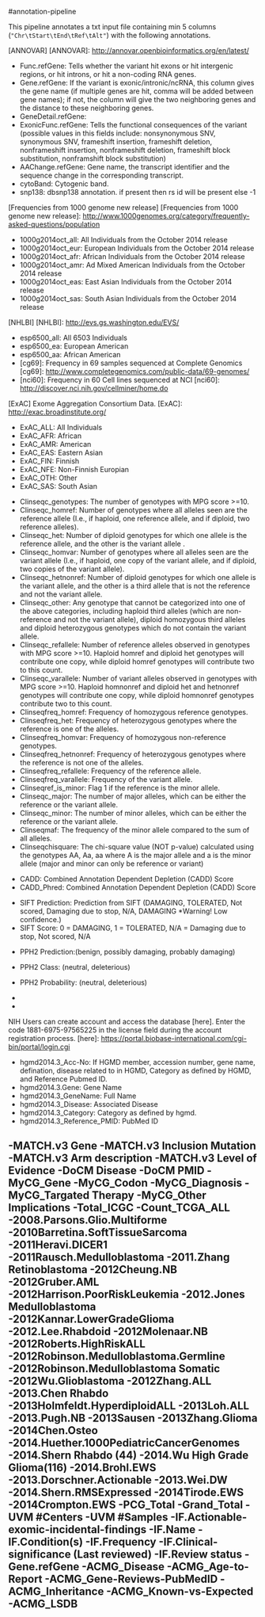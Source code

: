 #annotation-pipeline

This pipeline annotates a txt input file containing min 5 columns (`"Chr\tStart\tEnd\tRef\tAlt"`) with the following annotations.

[ANNOVAR]
[ANNOVAR]: http://annovar.openbioinformatics.org/en/latest/
- Func.refGene:	Tells whether the variant hit exons or hit intergenic regions, or hit introns, or hit a non-coding RNA genes.
- Gene.refGene:	If the variant is exonic/intronic/ncRNA, this column gives the gene name (if multiple genes are hit, comma will be added between gene names); if not, the column will give the two neighboring genes and the distance to these neighboring genes.
- GeneDetail.refGene: 
- ExonicFunc.refGene:	Tells the functional consequences of the variant (possible values in this fields include: nonsynonymous SNV, synonymous SNV, frameshift insertion, frameshift deletion, nonframeshift insertion, nonframeshift deletion, frameshift block substitution, nonframshift block substitution)
- AAChange.refGene:	Gene name, the transcript identifier and the sequence change in the corresponding transcript. 
- cytoBand: Cytogenic band.
- snp138:	dbsnp138 annotation. if present then rs id will be present else -1

[Frequencies from 1000 genome new release]
[Frequencies from 1000 genome new release]: http://www.1000genomes.org/category/frequently-asked-questions/population
- 1000g2014oct_all: All Individuals from the October 2014 release
- 1000g2014oct_eur: European Individuals from the October 2014 release
- 1000g2014oct_afr: African Individuals from the October 2014 release
- 1000g2014oct_amr: Ad Mixed American Individuals from the October 2014 release
- 1000g2014oct_eas: East Asian Individuals from the October 2014 release
- 1000g2014oct_sas: South Asian Individuals from the October 2014 release

[NHLBI]
[NHLBI]: http://evs.gs.washington.edu/EVS/
- esp6500_all:	All 6503 Individuals
- esp6500_ea:	European American
- esp6500_aa:	African American
- [cg69]: Frequency in 69 samples sequenced at Complete Genomics
[cg69]: http://www.completegenomics.com/public-data/69-genomes/	
- [nci60]: Frequency in 60 Cell lines sequenced at NCI
[nci60]: http://discover.nci.nih.gov/cellminer/home.do

[ExAC] Exome Aggregation Consortium Data.
[ExAC]: http://exac.broadinstitute.org/
- ExAC_ALL: All Individuals
- ExAC_AFR: African 
- ExAC_AMR: American
- ExAC_EAS: Eastern Asian
- ExAC_FIN: Finnish
- ExAC_NFE: Non-Finnish Europian
- ExAC_OTH: Other
- ExAC_SAS: South Asian

[ClinSeq]: http://www.genome.gov/20519355
- Clinseqc_genotypes:	The number of genotypes with MPG score >=10.
- Clinseqc_homref:	Number of genotypes where all alleles seen are the reference allele (I.e., if haploid, one reference allele, and if diploid, two reference alleles).
- Clinseqc_het:	Number of diploid genotypes for which one allele is the reference allele, and the other is the variant allele .
- Clinseqc_homvar:	Number of genotypes where all alleles seen are the variant allele (I.e., if haploid, one copy of the variant allele, and if diploid, two copies of the variant allele).
- Clinseqc_hetnonref:	Number of diploid genotypes for which one allele is the variant allele, and the other is a third allele that is not the reference and not the variant allele.
- Clinseqc_other:	Any genotype that cannot be categorized into one of the above categories, including haploid third alleles (which are non-reference and not the variant allele), diploid homozygous third alleles and diploid heterozygous genotypes which do not contain the variant allele.
- Clinseqc_refallele:	Number of reference alleles observed in genotypes with MPG score >=10. Haploid homref and diploid het genotypes will contribute one copy, while diploid homref genotypes will contribute two to this count.
- Clinseqc_varallele:	Number of variant alleles observed in genotypes with MPG score >=10. Haploid homnonref and diploid het and hetnonref genotypes will contribute one copy, while diploid homnonref genotypes contribute two to this count.
- Clinseqfreq_homref:	Frequency of homozygous reference genotypes.
- Clinseqfreq_het:	Frequency of heterozygous genotypes where the reference is one of the alleles.
- Clinseqfreq_homvar:       Frequency of homozygous non-reference genotypes.
- Clinseqfreq_hetnonref:    Frequency of heterozygous genotypes where the reference is not one of the alleles.
- Clinseqfreq_refallele:    Frequency of the reference allele.
- Clinseqfreq_varallele:    Frequency of the variant allele.
- Clinseqref_is_minor:      Flag 1 if the reference is the minor allele.
- Clinseqc_major:	The number of major alleles, which can be either the reference or the variant allele.
- Clinseqc_minor:	The number of minor alleles, which can be either the reference or the variant allele.
- Clinseqmaf:	The frequency of the minor allele compared to the sum of all alleles.
- Clinseqchisquare:	The chi-square value (NOT p-value) calculated using the genotypes AA, Aa, aa where A is the major allele and a is the minor allele (major and minor can only be reference or variant)

[CADD]: http://cadd.gs.washington.edu/
- CADD:  Combined Annotation Dependent Depletion (CADD) Score
- CADD_Phred:  Combined Annotation Dependent Depletion (CADD) Score

[SIFT]: http://sift.jcvi.org/
- SIFT Prediction: Prediction from SIFT (DAMAGING, TOLERATED, Not scored, Damaging due to stop, N/A, DAMAGING *Warning! Low confidence.)
- SIFT Score: 0 = DAMAGING, 1 = TOLERATED, N/A = Damaging due to stop, Not scored, N/A

[PolyPhen-2]: http://genetics.bwh.harvard.edu/pph2/
- PPH2 Prediction:(benign, possibly damaging, probably damaging)
- PPH2 Class: (neutral, deleterious)
- PPH2 Probability: (neutral, deleterious)

- [clinvar_20150330]: http://www.ncbi.nlm.nih.gov/clinvar/
[clinvar_20150330]: http://www.ncbi.nlm.nih.gov/clinvar/

- [cosmic70]: http://cancer.sanger.ac.uk/cancergenome/projects/cosmic/
[cosmic70]: http://cancer.sanger.ac.uk/cancergenome/projects/cosmic/

[HGMD]: https://portal.biobase-international.com/hgmd/pro/global.php#other
NIH Users can create account and access the database [here]. Enter the code 1881-6975-97565225 in the license field during the account registration process.
[here]: https://portal.biobase-international.com/cgi-bin/portal/login.cgi
- hgmd2014.3_Acc-No: If HGMD member, accession number, gene name, defination, disease related to in HGMD, Category as defined by HGMD, and Reference Pubmed ID.
- hgmd2014.3.Gene: Gene Name
- hgmd2014.3_GeneName: Full Name
- hgmd2014.3_Disease: Associated Disease
- hgmd2014.3_Category: Category as defined by hgmd.
- hgmd2014.3_Reference_PMID: PubMed ID

-MATCH.v3 Gene
-MATCH.v3 Inclusion Mutation
-MATCH.v3 Arm description
-MATCH.v3 Level of Evidence 
-DoCM Disease
-DoCM PMID
-MyCG_Gene
-MyCG_Codon
-MyCG_Diagnosis
-MyCG_Targated Therapy
-MyCG_Other Implications
-Total_ICGC
-Count_TCGA_ALL
-2008.Parsons.Glio.Multiforme
-2010Barretina.SoftTissueSarcoma
-2011Heravi.DICER1
-2011Rausch.Medulloblastoma
-2011.Zhang Retinoblastoma
-2012Cheung.NB
-2012Gruber.AML
-2012Harrison.PoorRiskLeukemia
-2012.Jones Medulloblastoma
-2012Kannar.LowerGradeGlioma
-2012.Lee.Rhabdoid
-2012Molenaar.NB
-2012Roberts.HighRiskALL
-2012Robinson.Medulloblastoma.Germline
-2012Robinson.Medulloblastoma Somatic
-2012Wu.Glioblastoma
-2012Zhang.ALL
-2013.Chen Rhabdo 
-2013Holmfeldt.HyperdiploidALL
-2013Loh.ALL
-2013.Pugh.NB
-2013Sausen
-2013Zhang.Glioma
-2014Chen.Osteo
-2014.Huether.1000PediatricCancerGenomes
-2014.Shern Rhabdo (44)
-2014.Wu High Grade Glioma(116)
-2014.Brohl.EWS
-2013.Dorschner.Actionable
-2013.Wei.DW
-2014.Shern.RMSExpressed
-2014Tirode.EWS
-2014Crompton.EWS
-PCG_Total
-Grand_Total
-UVM #Centers
-UVM #Samples
-IF.Actionable-exomic-incidental-findings
-IF.Name
-IF.Condition(s)
-IF.Frequency
-IF.Clinical-significance (Last reviewed)
-IF.Review status
-Gene.refGene
-ACMG_Disease
-ACMG_Age-to-Report
-ACMG_Gene-Reviews-PubMedID
-ACMG_Inheritance
-ACMG_Known-vs-Expected
-ACMG_LSDB
---
